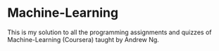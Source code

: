 # Machine-Learning
This is my solution to all the programming assignments and quizzes of Machine-Learning (Coursera) taught by Andrew Ng. 
